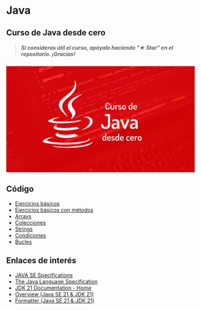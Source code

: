 # Java

## Curso de Java desde cero

> ##### Si consideras útil el curso, apóyalo haciendo "★ Star" en el repositorio. ¡Gracias!

![](./Images/header.jpg)

## Código

* [Ejercicios básicos](./Basic/EjerciciosBásicos)
* [Ejercicios básicos con métodos](./Basic/EjerciciosBásicosConMétodos)
* [Arrays](./Basic/Arrays)
* [Colecciones](./Basic/Colecciones)
* [Strings](./Basic/Strings)
* [Condiciones](./Basic/Condiciones)
* [Bucles](./Basic/Bucles)

## Enlaces de interés

* [JAVA SE Specifications](https://docs.oracle.com/javase/specs/index.html)
* [The Java Language Specification](https://docs.oracle.com/javase/specs/jls/se21/html/index.html)
* [JDK 21 Documentation - Home](https://docs.oracle.com/en/java/javase/21/index.html)
* [Overview (Java SE 21 & JDK 21)](https://docs.oracle.com/en/java/javase/21/docs/api/index.html)
* [Formatter (Java SE 21 & JDK 21)](https://docs.oracle.com/en/java/javase/21/docs/api/java.base/java/util/Formatter.html#syntax)